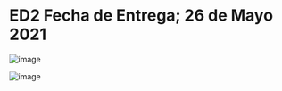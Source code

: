 # ED2 Fecha de Entrega; 26 de Mayo 2021


![image](https://user-images.githubusercontent.com/58612159/118825203-199d5c80-b880-11eb-9fae-cdc2b8aa45d1.png)


![image](https://user-images.githubusercontent.com/58612159/118324002-0af12700-b4c7-11eb-891a-eaeb23b35fce.png)

